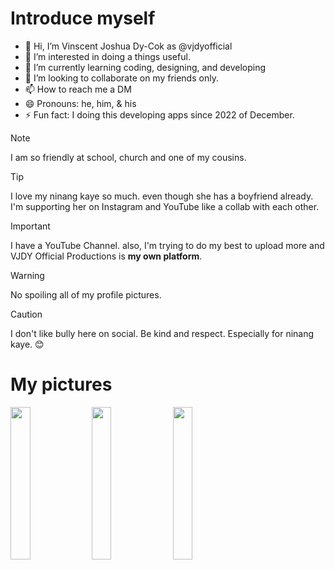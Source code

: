 # Introduce myself

- 👋 Hi, I’m Vinscent Joshua Dy-Cok as @vjdyofficial
- 👀 I’m interested in doing a things useful.
- 🌱 I’m currently learning coding, designing, and developing
- 💞️ I’m looking to collaborate on my friends only.
- 📫 How to reach me a DM
- 😄 Pronouns: he, him, & his
- ⚡ Fun fact: I doing this developing apps since 2022 of December.

> [!NOTE]
> I am so friendly at school, church and one of my cousins.

> [!TIP]
I love my ninang kaye so much. even though she has a boyfriend already. I'm supporting her on Instagram and YouTube like a collab with each other.

> [!IMPORTANT]
> I have a YouTube Channel. also, I'm trying to do my best to upload more and VJDY Official Productions is **my own platform**.

> [!WARNING]
> No spoiling all of my profile pictures.

> [!CAUTION]
> I don't like bully here on social. Be kind and respect. Especially for ninang kaye. 😊


# My pictures
<img width="25%" src="https://github.com/vjdyofficial/vjdyofficial/assets/136038916/0362f923-397d-4d93-85e2-e7690905d5f3">
<img width="25%" src="https://github.com/vjdyofficial/vjdyofficial/assets/136038916/d61fdab3-9ab0-426a-a010-fe0257872fa6">
<img width="25%" src="https://github.com/vjdyofficial/vjdyofficial/assets/136038916/5c79253f-6877-4650-9d30-a0f08f9c4f8a">


<!---
vjdyofficial/vjdyofficial is a ✨ special ✨ repository because its `README.md` (this file) appears on your GitHub profile.
You can click the Preview link to take a look at your changes.
--->


